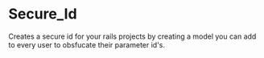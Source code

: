 # Secure_Id
Creates a secure id for your rails projects by creating a model you can add to every user to obsfucate their parameter id's.
